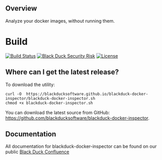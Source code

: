 ## Overview ##
Analyze your docker images, without running them.

# Build #
[![Build Status](https://travis-ci.org/blackducksoftware/blackduck-docker-inspector.svg?branch=master)](https://travis-ci.org/blackducksoftware/blackduck-docker-inspector)
[![Black Duck Security Risk](https://copilot.blackducksoftware.com/github/repos/blackducksoftware/hub-docker/branches/master/badge-risk.svg)](https://copilot.blackducksoftware.com/github/repos/blackducksoftware/hub-docker/branches/master)
[![License](https://img.shields.io/badge/License-Apache%202.0-blue.svg)](https://opensource.org/licenses/Apache-2.0)

## Where can I get the latest release? ##
To download the utility:
```
curl -O  https://blackducksoftware.github.io/blackduck-docker-inspector/blackduck-docker-inspector.sh
chmod +x blackduck-docker-inspector.sh
```
You can download the latest source from GitHub: https://github.com/blackducksoftware/blackduck-docker-inspector. 

## Documentation ##
All documentation for blackduck-docker-inspector can be found on our public [Black Duck Confluence](https://blackducksoftware.atlassian.net/wiki/spaces/INTDOCS/pages/48435867/Black+Duck+Docker+Inspector)

